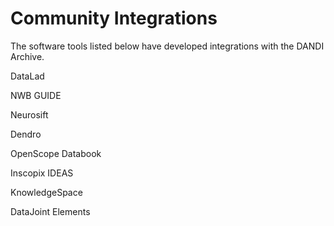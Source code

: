 # Community Integrations
The software tools listed below have developed integrations with the DANDI Archive.

DataLad

NWB GUIDE

Neurosift

Dendro

OpenScope Databook

Inscopix IDEAS

KnowledgeSpace

DataJoint Elements
